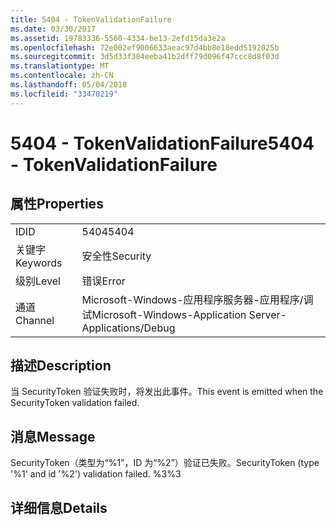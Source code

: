 ```yaml
---
title: 5404 - TokenValidationFailure
ms.date: 03/30/2017
ms.assetid: 19783336-5560-4334-be13-2efd15da3e2a
ms.openlocfilehash: 72e002ef9006633aeac97d4bb8e18edd5192025b
ms.sourcegitcommit: 3d5d33f384eeba41b2dff79d096f47ccc8d8f03d
ms.translationtype: MT
ms.contentlocale: zh-CN
ms.lasthandoff: 05/04/2018
ms.locfileid: "33470219"
---
```

# <a name="5404---tokenvalidationfailure"></a><span data-ttu-id="f0fd9-102">5404 - TokenValidationFailure</span><span class="sxs-lookup"><span data-stu-id="f0fd9-102">5404 - TokenValidationFailure</span></span>
## <a name="properties"></a><span data-ttu-id="f0fd9-103">属性</span><span class="sxs-lookup"><span data-stu-id="f0fd9-103">Properties</span></span>  
  
|||  
|-|-|  
|<span data-ttu-id="f0fd9-104">ID</span><span class="sxs-lookup"><span data-stu-id="f0fd9-104">ID</span></span>|<span data-ttu-id="f0fd9-105">5404</span><span class="sxs-lookup"><span data-stu-id="f0fd9-105">5404</span></span>|  
|<span data-ttu-id="f0fd9-106">关键字</span><span class="sxs-lookup"><span data-stu-id="f0fd9-106">Keywords</span></span>|<span data-ttu-id="f0fd9-107">安全性</span><span class="sxs-lookup"><span data-stu-id="f0fd9-107">Security</span></span>|  
|<span data-ttu-id="f0fd9-108">级别</span><span class="sxs-lookup"><span data-stu-id="f0fd9-108">Level</span></span>|<span data-ttu-id="f0fd9-109">错误</span><span class="sxs-lookup"><span data-stu-id="f0fd9-109">Error</span></span>|  
|<span data-ttu-id="f0fd9-110">通道</span><span class="sxs-lookup"><span data-stu-id="f0fd9-110">Channel</span></span>|<span data-ttu-id="f0fd9-111">Microsoft-Windows-应用程序服务器-应用程序/调试</span><span class="sxs-lookup"><span data-stu-id="f0fd9-111">Microsoft-Windows-Application Server-Applications/Debug</span></span>|  
  
## <a name="description"></a><span data-ttu-id="f0fd9-112">描述</span><span class="sxs-lookup"><span data-stu-id="f0fd9-112">Description</span></span>  
 <span data-ttu-id="f0fd9-113">当 SecurityToken 验证失败时，将发出此事件。</span><span class="sxs-lookup"><span data-stu-id="f0fd9-113">This event is emitted when the SecurityToken validation failed.</span></span>  
  
## <a name="message"></a><span data-ttu-id="f0fd9-114">消息</span><span class="sxs-lookup"><span data-stu-id="f0fd9-114">Message</span></span>  
 <span data-ttu-id="f0fd9-115">SecurityToken（类型为“%1”，ID 为“%2”）验证已失败。</span><span class="sxs-lookup"><span data-stu-id="f0fd9-115">SecurityToken (type '%1' and id '%2') validation failed.</span></span> <span data-ttu-id="f0fd9-116">%3</span><span class="sxs-lookup"><span data-stu-id="f0fd9-116">%3</span></span>  
  
## <a name="details"></a><span data-ttu-id="f0fd9-117">详细信息</span><span class="sxs-lookup"><span data-stu-id="f0fd9-117">Details</span></span>
